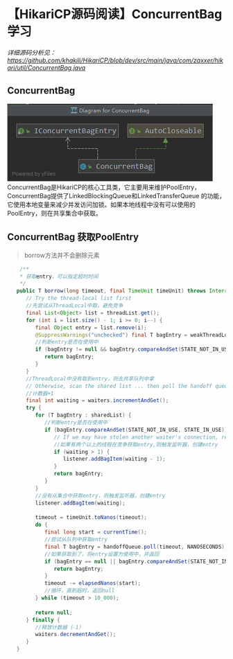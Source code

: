 # 【HikariCP源码阅读】ConcurrentBag学习
###### 详细源码分析见： https://github.com/khakili/HikariCP/blob/dev/src/main/java/com/zaxxer/hikari/util/ConcurrentBag.java

## ConcurrentBag
   ![](./image/ConcurrentBag类图.png)
    ConcurrentBag是HikariCP的核心工具类，它主要用来维护PoolEntry，ConcurrentBag提供了LinkedBlockingQueue和LinkedTransferQueue
    的功能，它使用本地变量来减少并发访问加锁。如果本地线程中没有可以使用的PoolEntry，则在共享集合中获取。

## ConcurrentBag 获取PoolEntry
> borrow方法并不会删除元素
```java
    /**
    * 获取entry，可以指定超时时间
    */
   public T borrow(long timeout, final TimeUnit timeUnit) throws InterruptedException {
      // Try the thread-local list first
      //先尝试从ThreadLocal中取，避免竞争
      final List<Object> list = threadList.get();
      for (int i = list.size() - 1; i >= 0; i--) {
         final Object entry = list.remove(i);
         @SuppressWarnings("unchecked") final T bagEntry = weakThreadLocals ? ((WeakReference<T>) entry).get() : (T) entry;
         //判断entry是否在使用中
         if (bagEntry != null && bagEntry.compareAndSet(STATE_NOT_IN_USE, STATE_IN_USE)) {
            return bagEntry;
         }
      }
      //ThreadLocal中没有取到entry，则去共享队列中拿
      // Otherwise, scan the shared list ... then poll the handoff queue
      //计数器+1
      final int waiting = waiters.incrementAndGet();
      try {
         for (T bagEntry : sharedList) {
            //判断entry是否在使用中
            if (bagEntry.compareAndSet(STATE_NOT_IN_USE, STATE_IN_USE)) {
               // If we may have stolen another waiter's connection, request another bag add.
               //如果有两个以上的线程在竞争获取entry,则触发监听器，创建entry
               if (waiting > 1) {
                  listener.addBagItem(waiting - 1);
               }
               return bagEntry;
            }
         }
         //没有从集合中获取entry，则触发监听器，创建entry
         listener.addBagItem(waiting);

         timeout = timeUnit.toNanos(timeout);
         do {
            final long start = currentTime();
            //尝试从队列中获取entry
            final T bagEntry = handoffQueue.poll(timeout, NANOSECONDS);
            //如果获取到了，将entry设置为使用中，并返回
            if (bagEntry == null || bagEntry.compareAndSet(STATE_NOT_IN_USE, STATE_IN_USE)) {
               return bagEntry;
            }
            timeout -= elapsedNanos(start);
            //循环，直到超时，返回null
         } while (timeout > 10_000);

         return null;
      } finally {
         //释放计数器（-1）
         waiters.decrementAndGet();
      }
   }

```